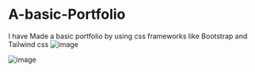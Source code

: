 # A-basic-Portfolio
I have Made a basic portfolio by using css frameworks like Bootstrap and Tailwind css
![image](https://github.com/user-attachments/assets/4bb8f4e8-85b8-4454-9a6a-591200471074)

![image](https://github.com/user-attachments/assets/dec84ded-7fb2-4f26-a90d-311be38bd863)
